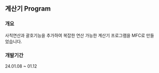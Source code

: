 ## 계산기 Program
### 개요
사칙연산과 괄호기능을 추가하여 복잡한 연산 가능한 계산기 프로그램을 MFC로 만들었습니다.

### 개발기간
24.01.08 ~ 01.12
